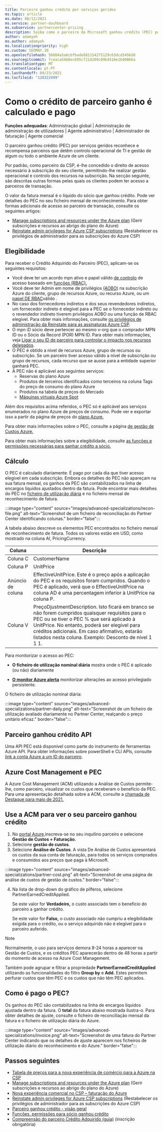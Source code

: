 ```yaml
---
title: Parceiro ganhou crédito por serviços geridos
ms.topic: article
ms.date: 08/12/2021
ms.service: partner-dashboard
ms.subservice: partnercenter-pricing
description: Saiba como o parceiro da Microsoft ganhou crédito (PEC) por serviços geridos é calculado e pago e como garantir que é elegível.
author: adamyeh
ms.author: adamyeh
ms.localizationpriority: high
ms.custom: SEOMAY.20
ms.openlocfilehash: 56884a5a6cbfbade881154275129c63dcd3456d8
ms.sourcegitcommit: fceaca54b0ec695cf214209c09b4516e1b40866a
ms.translationtype: MT
ms.contentlocale: pt-PT
ms.lasthandoff: 09/23/2021
ms.locfileid: "128322499"
---
```

# <a name="how-the-partner-earned-credit-is-calculated-and-paid"></a>Como o crédito de parceiro ganho é calculado e pago

**Funções adequadas**: Administração global | Administração de administração de utilizadores | Agente administrativo | Administrador de faturação | Agente comercial

O parceiro ganhou crédito (PEC) por serviços geridos reconhece e recompensa parceiros que detêm controlo operacional de TI e gestão de algum ou todo o ambiente Azure de um cliente. 

Por padrão, como parceiro da CSP, é-lhe concedido o direito de acesso necessário à subscrição do seu cliente, permitindo-lhe realizar gestão operacional e controlo dos recursos na subscrição. Na secção seguinte, são descritas outras formas pelas quais os clientes podem ter acesso a parceiros de transação.

O valor da fatura mensal é o líquido do sócio que ganhou crédito. Pode ver detalhes do PEC no seu ficheiro mensal de reconhecimento. Para obter formas adicionais de acesso ao parceiro de transação, consulte os seguintes artigos:

- [Manage subscriptions and resources under the Azure plan](azure-plan-manage.md) (Gerir subscrições e recursos ao abrigo do plano do Azure)
- [Reinstate admin privileges for Azure CSP subscriptions](revoke-reinstate-csp.md) (Restabelecer os privilégios de administrador para as subscrições do Azure CSP)

## <a name="eligibility"></a>Elegibilidade

Para receber o Crédito Adquirido do Parceiro (PEC), aplicam-se os seguintes requisitos:

- Você deve ter um acordo mpn ativo e papel válido [de controlo](azure-roles-perms-pec.md) de acesso baseado em [funções (RBAC).](/azure/role-based-access-control/overview)
- Você deve ter Admin em nome de privilégios [(AOBO)](https://channel9.msdn.com/Series/cspdev/Module-11-Admin-On-Behalf-Of-AOBO) na subscrição Azure do cliente, grupo de recursos Azure, ou recurso Azure, ou um [papel DE RBAC](azure-roles-perms-pec.md)válido .
- No caso dos fornecedores indiretos e dos seus revendedores indiretos, um fornecedor indireto é elegível para a PEC se o fornecedor indireto ou o revendedor indireto tiverem privilégios AOBO ou uma função de RBAC elegível. Para obter mais informações, consulte [os privilégios de administração da Reinstate para as assinaturas Azure CSP](revoke-reinstate-csp.md).
- O mpn iD sócio deve pertencer ao mesmo v-org que o comprador MPN ID ou o Sócio da Record (POR) MPN ID. Para obter mais informações, veja [Ligar o seu ID de parceiro para controlar o impacto nos recursos delegados](/azure/lighthouse/how-to/partner-earned-credit).
- O PEC é obtido a nível de recursos Azure, grupo de recursos ou subscrição. Se um parceiro tiver acesso válido a nível de subscrição ou grupo de recursos, cada recurso que se ausse para a entidade superior ganhará PEC.
- A PEC não é aplicável aos seguintes serviços:
    - Reservas do plano Azure
    - Produtos de terceiros identificados como terceiros na coluna Tags do preço de consumo do plano Azure
    - Produtos na tabela de preços do Mercado
    - [Máquinas virtuais Azure Spot](https://partner.microsoft.com/resources/collection/azure-spot-in-csp#/)

Além dos requisitos acima referidos, o PEC só é aplicável aos serviços enumerados no plano Azure de preços de consumo. Pode ver e exportar isso a partir da página de preços do [plano Azure.](https://partner.microsoft.com/commerce/sales)

Para obter mais informações sobre o PEC, consulte a página [de gestão de Custos Azure.](/azure/cost-management-billing/costs/get-started-partners)

Para obter mais informações sobre a elegibilidade, consulte [as funções e permissões necessárias para ganhar crédito a sócio.](azure-roles-perms-pec.md)

## <a name="calculation"></a>Cálculo

O PEC é calculado diariamente. É pago por cada dia que tiver acesso elegível em cada subscrição. Embora os detalhes do PEC não apareçam na sua fatura mensal, os ganhos da PEC são contabilizados na linha de encargos líquidos ajustados dentro da fatura. Pode encontrar mais detalhes do PEC no [ficheiro de utilização diária](daily-rated-usage-recon-files.md) e no ficheiro mensal de reconhecimento de fatura.

:::image type="content" source="images/advanced-specializations/recon-file.png" alt-text="Screenshot de um ficheiro de reconciliação do Partner Center identificando colunas." border="false":::

A tabela abaixo descreve os elementos PEC encontrados no ficheiro mensal de reconhecimento de fatura. Todos os valores estão em USD, como mostrado na coluna AI, PricingCurrency.

| Coluna  | Descrição  |
| --------  | -------  |
| Coluna C  | CustomerName  |
| Coluna P | UnitPrice |
| Anúncio de coluna | EffectiveUnitPrice. Este é o preço após a aplicação do PEC e os requisitos foram cumpridos. Quando o PEC é aplicado, verá que o EffectiveUnitPrice na coluna AD é uma percentagem inferior à UnitPrice na coluna P.   |
| Coluna V  | PreçoDjustmentDescription. Isto ficará em branco se não forem cumpridos quaisquer requisitos para o PEC ou se tiver o PEC % que será aplicado à UnitPrice. No entanto, poderá ser elegível para créditos adicionais. Em caso afirmativo, estarão listados nesta coluna. Exemplo: Desconto de nível 1 1 1.   |

Para monitorizar o acesso ao PEC:

- **O ficheiro de utilização nominal diária** mostra onde o PEC é aplicado (ou não) diariamente

- [**O monitor Azure alerta**](azure-plan-manage.md) monitorizar alterações ao acesso privilegiado persistente.

O ficheiro de utilização nominal diária:

:::image type="content" source="images/advanced-specializations/partner-daily.png" alt-text="Screenshot de um ficheiro de utilização avaliado diariamente no Partner Center, realçando o preço unitário eficaz." border="false":::

## <a name="partner-earned-credit-api"></a>Parceiro ganhou crédito API

Uma API PEC está disponível como parte do instrumento de ferramentas Azure API. Para obter informações sobre powerShell e CLI APIs, consulte [link a conta Azure a um ID do parceiro](/azure/cost-management-billing/manage/link-partner-id).

## <a name="azure-cost-management-and-pec"></a>Azure Cost Management e PEC

A Azure Cost Management (ACM) utilizando a Análise de Custos permite-lhe, como parceiro, visualizar os custos que receberam o benefício da PEC. Para uma apresentação detalhada sobre a ACM, consulte a [chamada de Destaque para maio de 2021.](https://commercial_licensing.eventbuilder.com/2021MayCSPSpotlight)

## <a name="use-acm-to-view-your-partner-earned-credit"></a>Use a ACM para ver o seu parceiro ganhou crédito

1. No [portal Azure,](https://portal.azure.com/)inscreva-se no seu inquilino parceiro e selecione **Gestão de Custos + Faturação.**
2. Selecione **gestão de custos**.
3. Selecione **Análise de Custos**.
A vista De Análise de Custos apresentará os custos da sua conta de faturação, para todos os serviços comprados e consumidos aos preços que paga à Microsoft.

:::image type="content" source="images/advanced-specializations/partner-cost.png" alt-text="Screenshot de uma página de análise de custos de gestão de custos." border="false":::

4. Na lista de drop-down do gráfico de pílferos, selecione PartnerEarnedCreditApplied. 

    Se este valor for **Verdadeiro,** o custo associado tem o benefício do parceiro a ganhar crédito.

    Se este valor for **Falso,** o custo associado não cumpriu a elegibilidade exigida para o crédito, ou o serviço adquirido não é elegível para o parceiro auferido.

>[!NOTE]
>Normalmente, o uso para serviços demora 8-24 horas a aparecer na Gestão de Custos, e os créditos PEC aparecerão dentro de 48 horas a partir do momento de acesso na Azure Cost Management.

Também pode agrupar e filtrar a propriedade **PartnerEarnedCreditApplied** utilizando as funcionalidades do filtro **Group by** e **Add.** Estes permitem perfurar custos que têm PEC e os custos que não têm PEC aplicados.

## <a name="how-is-pec-paid"></a>Como é pago o PEC?
Os ganhos do PEC são contabilizados na linha de encargos líquidos ajustada dentro da fatura. O **total** da fatura abaixo mostrada ilustra-o. Para obter detalhes de ajuste, consulte o ficheiro de reconciliação mensal da fatura e o ficheiro de utilização diária do Azure.

:::image type="content" source="images/advanced-specializations/invoice.png" alt-text="Screenshot de uma fatura do Partner Center indicando que os detalhes de ajuste aparecem nos ficheiros de utilização diário do reconhecimento e do Azure." border="false":::

## <a name="next-steps"></a>Passos seguintes

- [Tabela de preços para a nova experiência de comércio para a Azure na CSP](azure-plan-price-list.md)
- [Manage subscriptions and resources under the Azure plan](azure-plan-manage.md) (Gerir subscrições e recursos ao abrigo do plano do Azure)
- [Nova experiência comercial no CSP – faturação do Azure](azure-plan-billing.md)
- [Reinstate admin privileges for Azure CSP subscriptions](revoke-reinstate-csp.md) (Restabelecer os privilégios de administrador para as subscrições do Azure CSP)
- [Parceiro ganhou crédito - visão geral](partner-earned-credit.md)
- [Funções, permissões para sócio ganhou crédito](azure-roles-perms-pec.md)
- [Compreensão do parceiro Crédito Adquirido (guia)](https://partner.microsoft.com/resources/detail/understanding-partner-earned-credit-pdf) (inscrição obrigatória)